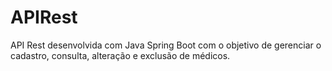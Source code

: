 # APIRest
API Rest desenvolvida com Java Spring Boot com o objetivo de gerenciar o cadastro, consulta, alteração e exclusão de médicos.
